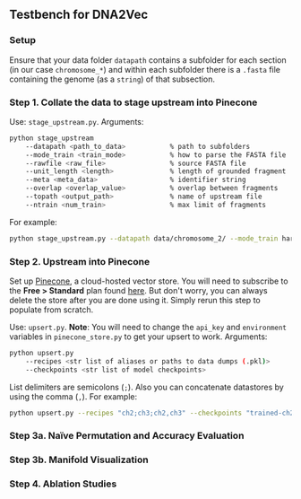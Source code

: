 ## Testbench for DNA2Vec


### Setup
Ensure that your data folder `datapath` contains a subfolder for each section (in our case `chromosome_*`) and within each subfolder there is a `.fasta` file containing the genome (as a `string`) of that subsection.

### Step 1. Collate the data to stage upstream into Pinecone
Use: `stage_upstream.py`. Arguments:
```bash
python stage_upstream 
    --datapath <path_to_data>           % path to subfolders
    --mode_train <train_mode>           % how to parse the FASTA file
    --rawfile <raw_file>                % source FASTA file
    --unit_length <length>              % length of grounded fragment
    --meta <meta_data>                  % identifier string
    --overlap <overlap_value>           % overlap between fragments
    --topath <output_path>              % name of upstream file
    --ntrain <num_train>                % max limit of fragments

```

For example:
```bash
python stage_upstream.py --datapath data/chromosome_2/ --mode_train hard_serialized --rawfile NC_000002.fasta --unit_length 1000 --meta CH2 --overlap 200 --topath floodfill.pkl --ntrain 500000
```

### Step 2. Upstream into Pinecone
Set up [Pinecone](https://app.pinecone.io/organizations/-NUbbjSKn59kR22U_SS6/settings/projects), a cloud-hosted vector store. You will need to subscribe to the **Free > Standard** plan found [here](https://app.pinecone.io/organizations/-NUbbjSKn59kR22U_SS6/settings/billing/plans). But don't worry, you can always delete the store after you are done using it. Simply rerun this step to populate from scratch.

Use: `upsert.py`. **Note**: You will need to change the `api_key` and `environment` variables in `pinecone_store.py` to get your upsert to work. Arguments:
```bash
python upsert.py 
    --recipes <str list of aliases or paths to data dumps (.pkl)> 
    --checkpoints <str list of model checkpoints>
```
List delimiters are semicolons (`;`). Also you can concatenate datastores by using the comma (`,`).
For example:
```bash
python upsert.py --recipes "ch2;ch3;ch2,ch3" --checkpoints "trained-ch2-1000"
```


### Step 3a. Naïve Permutation and Accuracy Evaluation

### Step 3b. Manifold Visualization

### Step 4. Ablation Studies

